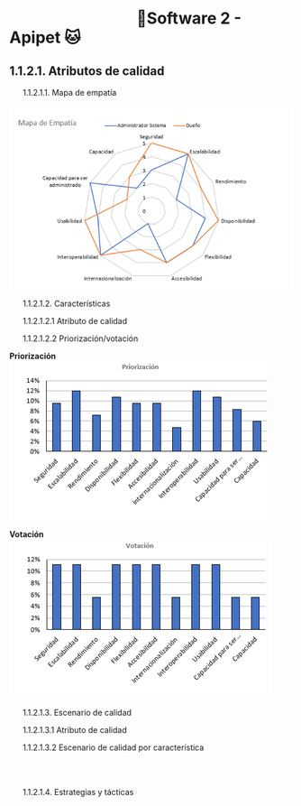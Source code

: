 #  &nbsp;&nbsp;&nbsp;&nbsp;&nbsp;&nbsp;&nbsp;&nbsp;&nbsp;&nbsp;&nbsp;&nbsp;&nbsp;&nbsp;&nbsp;&nbsp;&nbsp;&nbsp;&nbsp;&nbsp;&nbsp;&nbsp;&nbsp;&nbsp;&nbsp;&nbsp;&nbsp;&nbsp;&nbsp;&nbsp;&nbsp;&nbsp;&nbsp;&nbsp;🐶Software 2 - Apipet 🐱  #


## 1.1.2.1. Atributos de calidad

&nbsp;&nbsp;&nbsp;&nbsp;&nbsp;&nbsp;1.1.2.1.1. Mapa de empatía

![](https://github.com/MiguelRiosT/ApipetDocumentacion/blob/main/Dise%C3%B1o%20alto%20nivel/Restricciones%20del%20dise%C3%B1o/Atributos%20de%20calidad/imagenes/MapaEmpatia.png)

&nbsp;&nbsp;&nbsp;&nbsp;&nbsp;&nbsp;1.1.2.1.2. Características

&nbsp;&nbsp;&nbsp;&nbsp;&nbsp;&nbsp;1.1.2.1.2.1 Atributo de calidad

&nbsp;&nbsp;&nbsp;&nbsp;&nbsp;&nbsp;1.1.2.1.2.2 Priorización/votación

**Priorización**
![](https://github.com/MiguelRiosT/ApipetDocumentacion/blob/main/Dise%C3%B1o%20alto%20nivel/Restricciones%20del%20dise%C3%B1o/Atributos%20de%20calidad/imagenes/Priorizacion.png)

**Votación**
![](https://github.com/MiguelRiosT/ApipetDocumentacion/blob/main/Dise%C3%B1o%20alto%20nivel/Restricciones%20del%20dise%C3%B1o/Atributos%20de%20calidad/imagenes/votacion.png)



&nbsp;&nbsp;&nbsp;&nbsp;&nbsp;&nbsp;1.1.2.1.3. Escenario de calidad

&nbsp;&nbsp;&nbsp;&nbsp;&nbsp;&nbsp;1.1.2.1.3.1 Atributo de calidad

&nbsp;&nbsp;&nbsp;&nbsp;&nbsp;&nbsp;1.1.2.1.3.2 Escenario de calidad por característica

<br>

<br>

&nbsp;&nbsp;&nbsp;&nbsp;&nbsp;&nbsp;1.1.2.1.4. Estrategias y tácticas